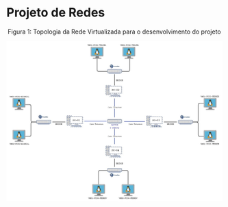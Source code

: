 # Projeto de Redes

<p><center>Figura 1: Topologia da Rede Virtualizada para o desenvolvimento do projeto</center></p>
<img src="assets/topologia-rede.jpg" alt="Topologia da Rede" title="Figura 1: Topologia da Rede Virtualizada.">
